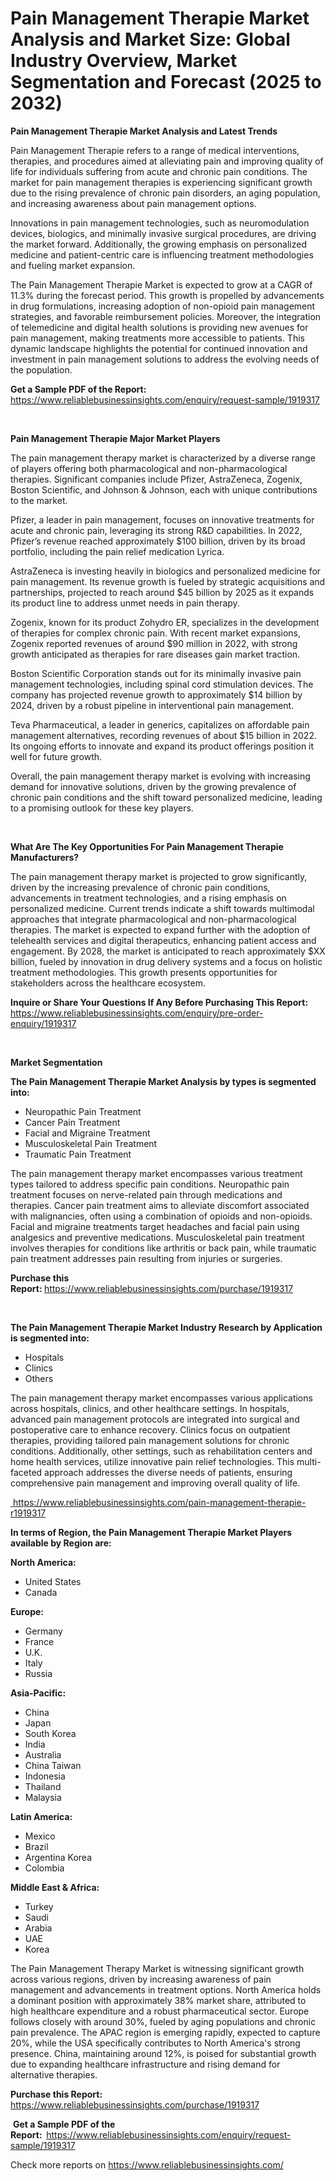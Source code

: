 <p><h1>Pain Management Therapie Market Analysis and Market Size: Global Industry Overview, Market Segmentation and Forecast (2025 to 2032)</h1></p><p><strong>Pain Management Therapie Market Analysis and Latest Trends</strong></p>
<p><p>Pain Management Therapie refers to a range of medical interventions, therapies, and procedures aimed at alleviating pain and improving quality of life for individuals suffering from acute and chronic pain conditions. The market for pain management therapies is experiencing significant growth due to the rising prevalence of chronic pain disorders, an aging population, and increasing awareness about pain management options. </p><p>Innovations in pain management technologies, such as neuromodulation devices, biologics, and minimally invasive surgical procedures, are driving the market forward. Additionally, the growing emphasis on personalized medicine and patient-centric care is influencing treatment methodologies and fueling market expansion.</p><p>The Pain Management Therapie Market is expected to grow at a CAGR of 11.3% during the forecast period. This growth is propelled by advancements in drug formulations, increasing adoption of non-opioid pain management strategies, and favorable reimbursement policies. Moreover, the integration of telemedicine and digital health solutions is providing new avenues for pain management, making treatments more accessible to patients. This dynamic landscape highlights the potential for continued innovation and investment in pain management solutions to address the evolving needs of the population.</p></p>
<p><strong>Get a Sample PDF of the Report:&nbsp;</strong> <a href="https://www.reliablebusinessinsights.com/enquiry/request-sample/1919317?utm_campaign=1847&utm_medium=2&utm_source=Github&utm_content=ia&utm_term=03032025&utm_id=pain-management-therapie">https://www.reliablebusinessinsights.com/enquiry/request-sample/1919317</a></p>
<p>&nbsp;</p>
<p><strong>Pain Management Therapie Major Market Players</strong></p>
<p><p>The pain management therapy market is characterized by a diverse range of players offering both pharmacological and non-pharmacological therapies. Significant companies include Pfizer, AstraZeneca, Zogenix, Boston Scientific, and Johnson & Johnson, each with unique contributions to the market.</p><p>Pfizer, a leader in pain management, focuses on innovative treatments for acute and chronic pain, leveraging its strong R&D capabilities. In 2022, Pfizer’s revenue reached approximately $100 billion, driven by its broad portfolio, including the pain relief medication Lyrica.</p><p>AstraZeneca is investing heavily in biologics and personalized medicine for pain management. Its revenue growth is fueled by strategic acquisitions and partnerships, projected to reach around $45 billion by 2025 as it expands its product line to address unmet needs in pain therapy.</p><p>Zogenix, known for its product Zohydro ER, specializes in the development of therapies for complex chronic pain. With recent market expansions, Zogenix reported revenues of around $90 million in 2022, with strong growth anticipated as therapies for rare diseases gain market traction.</p><p>Boston Scientific Corporation stands out for its minimally invasive pain management technologies, including spinal cord stimulation devices. The company has projected revenue growth to approximately $14 billion by 2024, driven by a robust pipeline in interventional pain management.</p><p>Teva Pharmaceutical, a leader in generics, capitalizes on affordable pain management alternatives, recording revenues of about $15 billion in 2022. Its ongoing efforts to innovate and expand its product offerings position it well for future growth.</p><p>Overall, the pain management therapy market is evolving with increasing demand for innovative solutions, driven by the growing prevalence of chronic pain conditions and the shift toward personalized medicine, leading to a promising outlook for these key players.</p></p>
<p>&nbsp;</p>
<p><strong>What Are The Key Opportunities For Pain Management Therapie Manufacturers?</strong></p>
<p><p>The pain management therapy market is projected to grow significantly, driven by the increasing prevalence of chronic pain conditions, advancements in treatment technologies, and a rising emphasis on personalized medicine. Current trends indicate a shift towards multimodal approaches that integrate pharmacological and non-pharmacological therapies. The market is expected to expand further with the adoption of telehealth services and digital therapeutics, enhancing patient access and engagement. By 2028, the market is anticipated to reach approximately $XX billion, fueled by innovation in drug delivery systems and a focus on holistic treatment methodologies. This growth presents opportunities for stakeholders across the healthcare ecosystem.</p></p>
<p><strong>Inquire or Share Your Questions If Any Before Purchasing This Report:</strong> <a href="https://www.reliablebusinessinsights.com/enquiry/pre-order-enquiry/1919317?utm_campaign=1847&utm_medium=2&utm_source=Github&utm_content=ia&utm_term=03032025&utm_id=pain-management-therapie">https://www.reliablebusinessinsights.com/enquiry/pre-order-enquiry/1919317</a></p>
<p>&nbsp;</p>
<p><strong>Market Segmentation</strong></p>
<p><strong>The Pain Management Therapie Market Analysis by types is segmented into:</strong></p>
<p><ul><li>Neuropathic Pain Treatment</li><li>Cancer Pain Treatment</li><li>Facial and Migraine Treatment</li><li>Musculoskeletal Pain Treatment</li><li>Traumatic Pain Treatment</li></ul></p>
<p><p>The pain management therapy market encompasses various treatment types tailored to address specific pain conditions. Neuropathic pain treatment focuses on nerve-related pain through medications and therapies. Cancer pain treatment aims to alleviate discomfort associated with malignancies, often using a combination of opioids and non-opioids. Facial and migraine treatments target headaches and facial pain using analgesics and preventive medications. Musculoskeletal pain treatment involves therapies for conditions like arthritis or back pain, while traumatic pain treatment addresses pain resulting from injuries or surgeries.</p></p>
<p><strong>Purchase this Report:&nbsp;</strong><a href="https://www.reliablebusinessinsights.com/purchase/1919317?utm_campaign=1847&utm_medium=2&utm_source=Github&utm_content=ia&utm_term=03032025&utm_id=pain-management-therapie">https://www.reliablebusinessinsights.com/purchase/1919317</a></p>
<p>&nbsp;</p>
<p><strong>The Pain Management Therapie Market Industry Research by Application is segmented into:</strong></p>
<p><ul><li>Hospitals</li><li>Clinics</li><li>Others</li></ul></p>
<p><p>The pain management therapy market encompasses various applications across hospitals, clinics, and other healthcare settings. In hospitals, advanced pain management protocols are integrated into surgical and postoperative care to enhance recovery. Clinics focus on outpatient therapies, providing tailored pain management solutions for chronic conditions. Additionally, other settings, such as rehabilitation centers and home health services, utilize innovative pain relief technologies. This multi-faceted approach addresses the diverse needs of patients, ensuring comprehensive pain management and improving overall quality of life.</p></p>
<p><a href="https://www.reliablebusinessinsights.com/pain-management-therapie-r1919317?utm_campaign=1847&utm_medium=2&utm_source=Github&utm_content=ia&utm_term=03032025&utm_id=pain-management-therapie">&nbsp;https://www.reliablebusinessinsights.com/pain-management-therapie-r1919317</a></p>
<p><strong>In terms of Region, the Pain Management Therapie Market Players available by Region are:</strong></p>
<p>
    <p> <strong> North America: </strong>
        <ul>
            <li>United States</li>
            <li>Canada</li>
        </ul>
        </p> 
    <p> <strong> Europe: </strong>
        <ul>
            <li>Germany</li>
            <li>France</li>
            <li>U.K.</li>
            <li>Italy</li>
            <li>Russia</li>
        </ul>
        </p> 
    <p> <strong> Asia-Pacific: </strong>
        <ul>
            <li>China</li>
            <li>Japan</li>
            <li>South Korea</li>
            <li>India</li>
            <li>Australia</li>
            <li>China Taiwan</li>
            <li>Indonesia</li>
            <li>Thailand</li>
            <li>Malaysia</li>
        </ul>
        </p> 
    <p> <strong> Latin America: </strong>
        <ul>
            <li>Mexico</li>
            <li>Brazil</li>
            <li>Argentina Korea</li>
            <li>Colombia</li>
        </ul>
        </p> 
    <p> <strong> Middle East & Africa: </strong>
        <ul>
            <li>Turkey</li>
            <li>Saudi</li>
            <li>Arabia</li>
            <li>UAE</li>
            <li>Korea</li>
        </ul>
    </p>
    </p>
<p><p>The Pain Management Therapy Market is witnessing significant growth across various regions, driven by increasing awareness of pain management and advancements in treatment options. North America holds a dominant position with approximately 38% market share, attributed to high healthcare expenditure and a robust pharmaceutical sector. Europe follows closely with around 30%, fueled by aging populations and chronic pain prevalence. The APAC region is emerging rapidly, expected to capture 20%, while the USA specifically contributes to North America's strong presence. China, maintaining around 12%, is poised for substantial growth due to expanding healthcare infrastructure and rising demand for alternative therapies.</p></p>
<p><strong>Purchase this Report: </strong><a href="https://www.reliablebusinessinsights.com/purchase/1919317?utm_campaign=1847&utm_medium=2&utm_source=Github&utm_content=ia&utm_term=03032025&utm_id=pain-management-therapie">https://www.reliablebusinessinsights.com/purchase/1919317</a></p>
<p>&nbsp;<strong>Get a Sample PDF of the Report:&nbsp;&nbsp;</strong><a href="https://www.reliablebusinessinsights.com/enquiry/request-sample/1919317?utm_campaign=1847&utm_medium=2&utm_source=Github&utm_content=ia&utm_term=03032025&utm_id=pain-management-therapie">https://www.reliablebusinessinsights.com/enquiry/request-sample/1919317</a></p>
<p><strong></strong></p>
<p>Check more reports on <a href="https://www.reliablebusinessinsights.com/?utm_campaign=1847&utm_medium=2&utm_source=Github&utm_content=ia&utm_term=03032025&utm_id=pain-management-therapie">https://www.reliablebusinessinsights.com/</a></p>